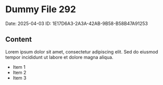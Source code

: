 # Dummy File 292

Date: 2025-04-03
ID: 1E17D6A3-2A3A-42AB-9B58-B58B47A91253

## Content

Lorem ipsum dolor sit amet, consectetur adipiscing elit.
Sed do eiusmod tempor incididunt ut labore et dolore magna aliqua.

* Item 1
* Item 2
* Item 3

